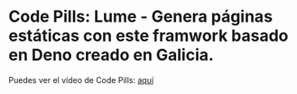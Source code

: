# Code Pills: Lume - Genera páginas estáticas con este framwork basado en Deno creado en Galicia.

Puedes ver el vídeo de Code Pills: [aquí](https://youtu.be/_Hz2Xj69UyQ)
